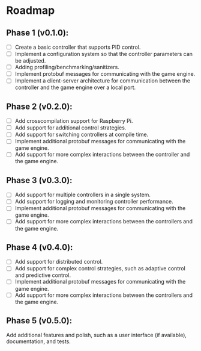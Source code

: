 # Roadmap

## Phase 1 (v0.1.0):

- [ ] Create a basic controller that supports PID control.
- [ ] Implement a configuration system so that the controller parameters can be adjusted.
- [ ] Adding profiling/benchmarking/sanitizers.
- [ ] Implement protobuf messages for communicating with the game engine.
- [ ] Implement a client-server architecture for communication between the controller and the game engine over a local port.

## Phase 2 (v0.2.0):

- [ ] Add crosscompilation support for Raspberry Pi.
- [ ] Add support for additional control strategies.
- [ ] Add support for switching controllers at compile time.
- [ ] Implement additional protobuf messages for communicating with the game engine.
- [ ] Add support for more complex interactions between the controller and the game engine.

## Phase 3 (v0.3.0):

- [ ] Add support for multiple controllers in a single system.
- [ ] Add support for logging and monitoring controller performance.
- [ ] Implement additional protobuf messages for communicating with the game engine.
- [ ] Add support for more complex interactions between the controllers and the game engine.

## Phase 4 (v0.4.0):

- [ ] Add support for distributed control.
- [ ] Add support for complex control strategies, such as adaptive control and predictive control.
- [ ] Implement additional protobuf messages for communicating with the game engine.
- [ ] Add support for more complex interactions between the controllers and the game engine.

## Phase 5 (v0.5.0):

Add additional features and polish, such as a user interface (if available), documentation, and tests.